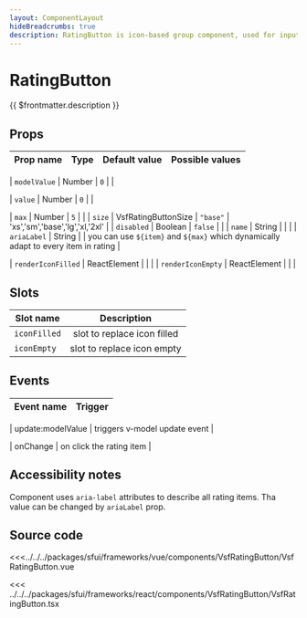 ```yaml
---
layout: ComponentLayout
hideBreadcrumbs: true
description: RatingButton is icon-based group component, used for input a numeric value.
---
```

# RatingButton

{{ $frontmatter.description }}

<Generate />

## Props
| Prop name    | Type     | Default value | Possible values                        |
| ------------ | -------- | ------------- | -------------------------- |
<!-- vue -->
| `modelValue`   | Number   | `0`  |          |
<!-- end vue -->
<!-- react -->
| `value`   | Number   | `0`  |          |
<!-- end react -->
| `max`          | Number   | `5`      |          |
| `size`         | VsfRatingButtonSize   | `"base"`   | 'xs','sm','base','lg','xl,'2xl'        |
| `disabled`     | Boolean  | `false`  |          |
| `name`         | String   |        |          |
| `ariaLabel`    | String   |        | you can use `${item}` and `${max}` which dynamically adapt to every item in rating  |
<!-- react -->
| `renderIconFilled`         | ReactElement   |        |          |
| `renderIconEmpty`         | ReactElement   |        |          |
<!-- end react -->

<!-- vue -->
## Slots

| Slot name |            Description            |
| --------- | :-------------------------------: |
|  `iconFilled` |    slot to replace icon filled    |
|  `iconEmpty`  |   slot to replace icon empty      |

<!-- end vue -->
## Events

| Event name |            Trigger             |
| ---------- | :----------------------------: |
<!-- vue -->
| update:modelValue | triggers v-model update event  |
<!-- end vue -->
<!-- react -->
| onChange   | on click the rating item           |
<!-- end react -->

## Accessibility notes

Component uses `aria-label` attributes to describe all rating items. Tha value can be changed by `ariaLabel` prop.

## Source code
<!-- vue -->
<<<../../../packages/sfui/frameworks/vue/components/VsfRatingButton/VsfRatingButton.vue
<!-- end vue -->
<!-- react -->
<<< ../../../packages/sfui/frameworks/react/components/VsfRatingButton/VsfRatingButton.tsx
<!-- end react -->

